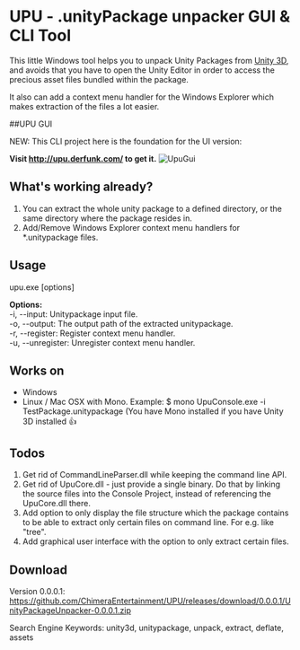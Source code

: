 UPU - .unityPackage unpacker GUI & CLI Tool
===

This little Windows tool helps you to unpack Unity Packages from [Unity 3D](http://www.unity3d.com/ "Unity 3D"), and avoids that you have to open the Unity Editor in order to access the precious asset files bundled within the package.

It also can add a context menu handler for the Windows Explorer which makes extraction of the files a lot easier.

##UPU GUI

NEW: This CLI project here is the foundation for the UI version:

**Visit http://upu.derfunk.com/ to get it.**
![UpuGui](http://upu.derfunk.com/img/upu_app_screen.png "UpuGui")

What's working already?
---

1. You can extract the whole unity package to a defined directory, or the same directory where the package resides in.
2. Add/Remove Windows Explorer context menu handlers for *.unitypackage files.

Usage
---
upu.exe [options]

**Options:**<br /> 
-i, --input: Unitypackage input file.<br /> 
-o, --output: The output path of the extracted unitypackage.<br /> 
-r, --register: Register context menu handler.<br /> 
-u, --unregister: Unregister context menu handler.<br /> 

Works on
---

- Windows
- Linux / Mac OSX with Mono. Example: $ mono UpuConsole.exe -i TestPackage.unitypackage (You have Mono installed if you have Unity 3D installed :+1:

Todos
---

1. Get rid of CommandLineParser.dll while keeping the command line API.
2. Get rid of UpuCore.dll - just provide a single binary. Do that by linking the source files into the Console Project, instead of referencing the UpuCore.dll there.
2. Add option to only display the file structure which the package contains to be able to extract only certain files on command line. For e.g. like "tree".
3. Add graphical user interface with the option to only extract certain files.

Download
---
Version 0.0.0.1: https://github.com/ChimeraEntertainment/UPU/releases/download/0.0.0.1/UnityPackageUnpacker-0.0.0.1.zip

Search Engine Keywords:
unity3d, unitypackage, unpack, extract, deflate, assets

